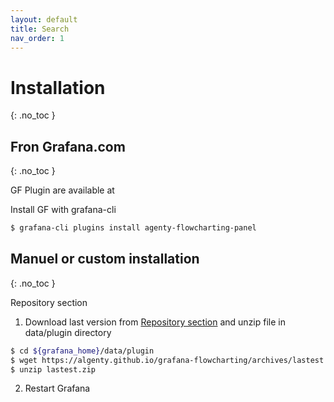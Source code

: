 ```yaml
---
layout: default
title: Search
nav_order: 1
---
```


# Installation
{: .no_toc }

## Fron Grafana.com
{: .no_toc }

GF Plugin are available at [](https://grafana.com/grafana/plugins/agenty-flowcharting-panel)


Install GF with grafana-cli
```sh
$ grafana-cli plugins install agenty-flowcharting-panel
```

## Manuel or custom installation
{: .no_toc }

Repository section

1. Download last version from [Repository section](https://TODO) and unzip file in data/plugin directory
 
```sh
$ cd ${grafana_home}/data/plugin
$ wget https://algenty.github.io/grafana-flowcharting/archives/lastest.zip
$ unzip lastest.zip
```
2. Restart Grafana